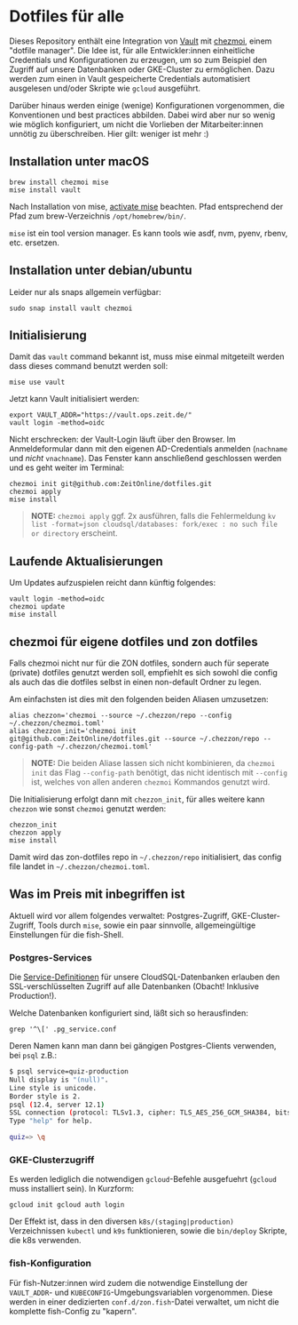 # Dotfiles für alle

Dieses Repository enthält eine Integration von [Vault](https://www.vaultproject.io/) mit [chezmoi](https://www.chezmoi.io), einem "dotfile manager".
Die Idee ist, für alle Entwickler:innen einheitliche Credentials und Konfigurationen zu erzeugen, um so zum Beispiel den Zugriff auf unsere Datenbanken oder GKE-Cluster zu ermöglichen.
Dazu werden zum einen in Vault gespeicherte Credentials automatisiert ausgelesen und/oder Skripte wie `gcloud` ausgeführt.

Darüber hinaus werden einige (wenige) Konfigurationen vorgenommen, die Konventionen und best practices abbilden. Dabei wird aber nur so wenig wie möglich konfiguriert, um nicht die Vorlieben der Mitarbeiter:innen unnötig zu überschreiben. Hier gilt: weniger ist mehr :)

## Installation unter macOS

```shell
brew install chezmoi mise
mise install vault
```

Nach Installation von mise, [activate mise](https://mise.jdx.dev/getting-started.html#_2a-activate-mise) beachten.
Pfad entsprechend der Pfad zum brew-Verzeichnis `/opt/homebrew/bin/`.

`mise` ist ein tool version manager.
Es kann tools wie asdf, nvm, pyenv, rbenv, etc. ersetzen.

## Installation unter debian/ubuntu

Leider nur als snaps allgemein verfügbar:

```shell
sudo snap install vault chezmoi
```

## Initialisierung
Damit das `vault` command bekannt ist, muss mise einmal mitgeteilt werden dass dieses command benutzt werden soll:

```shell
mise use vault
```

Jetzt kann Vault initialisiert werden:

```shell
export VAULT_ADDR="https://vault.ops.zeit.de/"
vault login -method=oidc
```

Nicht erschrecken: der Vault-Login läuft über den Browser. Im Anmeldeformular dann mit den eigenen AD-Credentials anmelden (`nachname` und *nicht* `vnachname`).
Das Fenster kann anschließend geschlossen werden und es geht weiter im Terminal:

```shell
chezmoi init git@github.com:ZeitOnline/dotfiles.git
chezmoi apply
mise install
```

> **NOTE:** `chezmoi apply` ggf. 2x ausführen, falls die Fehlermeldung `kv list -format=json cloudsql/databases: fork/exec : no such file or directory` erscheint.

## Laufende Aktualisierungen

Um Updates aufzuspielen reicht dann künftig folgendes:

```shell
vault login -method=oidc
chezmoi update
mise install
```

## chezmoi für eigene dotfiles und zon dotfiles

Falls chezmoi nicht nur für die ZON dotfiles, sondern auch für seperate (private) dotfiles genutzt werden soll, empfiehlt es sich sowohl die config als auch das die dotfiles selbst in einen non-default Ordner zu legen.

Am einfachsten ist dies mit den folgenden beiden Aliasen umzusetzen:

```shell
alias chezzon='chezmoi --source ~/.chezzon/repo --config ~/.chezzon/chezmoi.toml'
alias chezzon_init='chezmoi init git@github.com:ZeitOnline/dotfiles.git --source ~/.chezzon/repo --config-path ~/.chezzon/chezmoi.toml'
```

> **NOTE:** Die beiden Aliase lassen sich nicht kombinieren, da `chezmoi init` das Flag `--config-path` benötigt, das nicht identisch mit `--config` ist, welches von allen anderen `chezmoi` Kommandos genutzt wird.

Die Initialisierung erfolgt dann mit `chezzon_init`, für alles weitere kann `chezzon` wie sonst `chezmoi` genutzt werden:

```shell
chezzon_init
chezzon apply
mise install
```

Damit wird das zon-dotfiles repo in `~/.chezzon/repo` initialisiert, das config file landet in `~/.chezzon/chezmoi.toml`.

## Was im Preis mit inbegriffen ist

Aktuell wird vor allem folgendes verwaltet: Postgres-Zugriff, GKE-Cluster-Zugriff, Tools durch `mise`, sowie ein paar sinnvolle, allgemeingültige Einstellungen für die fish-Shell.

### Postgres-Services

Die [Service-Definitionen](https://www.postgresql.org/docs/12/libpq-pgservice.html) für unsere CloudSQL-Datenbanken erlauben den SSL-verschlüsselten Zugriff auf alle Datenbanken (Obacht! Inklusive Production!).

Welche Datenbanken konfiguriert sind, läßt sich so herausfinden:

```shell
grep '^\[' .pg_service.conf
```

Deren Namen kann man dann bei gängigen Postgres-Clients verwenden, bei `psql` z.B.:

```bash
$ psql service=quiz-production
Null display is "(null)".
Line style is unicode.
Border style is 2.
psql (12.4, server 12.1)
SSL connection (protocol: TLSv1.3, cipher: TLS_AES_256_GCM_SHA384, bits: 256, compression: off)
Type "help" for help.

quiz=> \q
```

### GKE-Clusterzugriff

Es werden lediglich die notwendigen `gcloud`-Befehle ausgefuehrt (`gcloud` muss installiert sein).
In Kurzform:

```shell
gcloud init gcloud auth login
```

Der Effekt ist, dass in den  diversen `k8s/(staging|production)` Verzeichnissen `kubectl` und `k9s` funktionieren, sowie die `bin/deploy` Skripte, die k8s verwenden.

### fish-Konfiguration

Für fish-Nutzer:innen wird zudem die notwendige Einstellung der `VAULT_ADDR`- und `KUBECONFIG`-Umgebungsvariablen vorgenommen.
Diese werden in einer dedizierten `conf.d/zon.fish`-Datei verwaltet, um nicht die komplette fish-Config zu "kapern".
